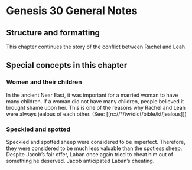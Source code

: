 # Genesis 30 General Notes
## Structure and formatting

This chapter continues the story of the conflict between Rachel and Leah.

## Special concepts in this chapter

### Women and their children
In the ancient Near East, it was important for a married woman to have many children. If a woman did not have many children, people believed it brought shame upon her. This is one of the reasons why Rachel and Leah were always jealous of each other. (See: [[rc://*/tw/dict/bible/kt/jealous]])

### Speckled and spotted
Speckled and spotted sheep were considered to be imperfect. Therefore, they were considered to be much less valuable than the spotless sheep. Despite Jacob’s fair offer, Laban once again tried to cheat him out of something he deserved. Jacob anticipated Laban’s cheating.